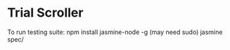 Trial Scroller
=============

To run testing suite:
    npm install jasmine-node -g (may need sudo)
    jasmine spec/

